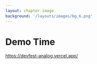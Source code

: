 ```yaml
---
layout: chapter-image
background: '/layouts/images/bg_6.png'
---
```


# Demo Time

https://devfest-analog.vercel.app/


<template v-slot:image>

<img src="../images/qr-devfest-analog.png">

</template>
